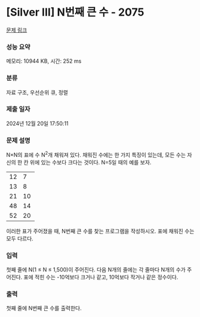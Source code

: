 # [Silver III] N번째 큰 수 - 2075 

[문제 링크](https://www.acmicpc.net/problem/2075) 

### 성능 요약

메모리: 10944 KB, 시간: 252 ms

### 분류

자료 구조, 우선순위 큐, 정렬

### 제출 일자

2024년 12월 20일 17:50:11

### 문제 설명

<p>N×N의 표에 수 N<sup>2</sup>개 채워져 있다. 채워진 수에는 한 가지 특징이 있는데, 모든 수는 자신의 한 칸 위에 있는 수보다 크다는 것이다. N=5일 때의 예를 보자.</p>

<table class="table table-bordered" style="width:15%">
	<tbody>
		<tr>
			<td style="width:3%">12</td>
			<td style="width:3%">7</td>
			<td style="width:3%">9</td>
			<td style="width:3%">15</td>
			<td style="width:3%">5</td>
		</tr>
		<tr>
			<td>13</td>
			<td>8</td>
			<td>11</td>
			<td>19</td>
			<td>6</td>
		</tr>
		<tr>
			<td>21</td>
			<td>10</td>
			<td>26</td>
			<td>31</td>
			<td>16</td>
		</tr>
		<tr>
			<td>48</td>
			<td>14</td>
			<td>28</td>
			<td>35</td>
			<td>25</td>
		</tr>
		<tr>
			<td>52</td>
			<td>20</td>
			<td>32</td>
			<td>41</td>
			<td>49</td>
		</tr>
	</tbody>
</table>

<p>이러한 표가 주어졌을 때, N번째 큰 수를 찾는 프로그램을 작성하시오. 표에 채워진 수는 모두 다르다.</p>

### 입력 

 <p>첫째 줄에 N(1 ≤ N ≤ 1,500)이 주어진다. 다음 N개의 줄에는 각 줄마다 N개의 수가 주어진다. 표에 적힌 수는 -10억보다 크거나 같고, 10억보다 작거나 같은 정수이다.</p>

### 출력 

 <p>첫째 줄에 N번째 큰 수를 출력한다.</p>

